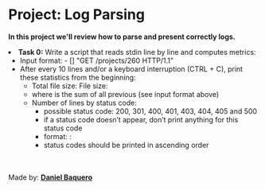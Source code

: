 <html>
<h1>Project: Log Parsing</h1>
<p><strong>In this project we'll review how to parse and present correctly logs.</strong></p>
<body>
<li><strong>Task 0:</strong> Write a script that reads stdin line by line and computes metrics:
<ul>
<li>Input format: <IP Address> - [<date>] "GET /projects/260 HTTP/1.1" <status code> <file size></li>
<li>After every 10 lines and/or a keyboard interruption (CTRL + C), print these statistics from the beginning:
<ul>
<li>Total file size: File size: <total size></li>
<li>where <total size> is the sum of all previous <file size> (see input format above)
</li>
<li>Number of lines by status code:
<ul>
<li>possible status code: 200, 301, 400, 401, 403, 404, 405 and 500</li>
<li>if a status code doesn’t appear, don’t print anything for this status code</li>
<li>format: <status code>: <number></li>
<li>status codes should be printed in ascending order</li>
</ul>
</li>
</ul>
</li>
</ul>
</li>
</body>
<br>
<br>
<footer>Made by: <strong><a href="https://github.com/DanielBaquero28">Daniel Baquero</a></strong></footer>
</html>
